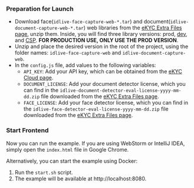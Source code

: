 ### Preparation for Launch
* Download face(`idlive-face-capture-web-*.tar`) and document(`idlive-document-capture-web-*.tar`) web libraries from the [eKYC Extra Files page](https://dev.idrnd.net/products/EKYC/extra-files), unzip them. Inside, you will find three library versions: prod, [dev](https://docs.idrnd.net/idlivefaceplus/web/versions/development-version/), and [CSP](https://docs.idrnd.net/idlivefaceplus/web/versions/csp-compatible-version/). **FOR PRODUCTION USE, ONLY USE THE PROD VERSION**. 
* Unzip and place the desired version in the root of the project, using the folder names: `idlive-face-capture-web` and `idlive-document-capture-web`. 
* In the `config.js` file, add values to the following variables:
  * `API_KEY`: Add your API key, which can be obtained from the [eKYC Cloud page](https://dev.idrnd.net/products/EKYC/cloud).
  * `DOCUMENT_LICENSE`: Add your document detector license, which you can find in the `idlive-document-detector-eval-license-yyyy-mm-dd.zip` file downloaded from the [eKYC Extra Files page](https://dev.idrnd.net/products/EKYC/extra-files).
  * `FACE_LICENSE`: Add your face detector license, which you can find in the `idlive-face-detector-eval-license-yyyy-mm-dd.zip` file downloaded from the [eKYC Extra Files page](https://dev.idrnd.net/products/EKYC/extra-files).

### Start Frontend

Now you can run the example. If you are using WebStorm or IntelliJ IDEA, simply open the `index.html` file in Google Chrome.

Alternatively, you can start the example using Docker:
1. Run the `start.sh` script.
2. The example will be available at http://localhost:8080.

